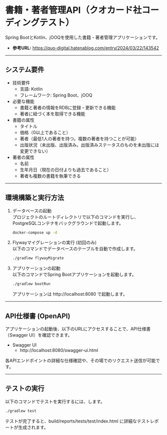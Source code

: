 # 書籍・著者管理API（クオカード社コーディングテスト）

Spring BootとKotlin、jOOQを使用した書籍・著者管理アプリケーションです。

* **参考URL:** https://quo-digital.hatenablog.com/entry/2024/03/22/143542

---

## システム要件

* 技術要件
    * 言語: Kotlin
    * フレームワーク: Spring Boot、jOOQ
* 必要な機能
    * 書籍と著者の情報をRDBに登録・更新できる機能
    * 著者に紐づく本を取得できる機能
* 書籍の属性
    * タイトル
    * 価格（0以上であること）
    * 著者（最低1人の著者を持つ。複数の著者を持つことが可能）
    * 出版状況（未出版、出版済み。出版済みステータスのものを未出版には変更できない）
* 著者の属性
    * 名前
    * 生年月日（現在の日付よりも過去であること）
    * 著者も複数の書籍を執筆できる

---

## 環境構築と実行方法

1. データベースの起動  
   プロジェクトのルートディレクトリで以下のコマンドを実行し、PostgreSQLコンテナをバックグラウンドで起動します。

    ```bash
    docker-compose up -d
    ```

1. Flywayマイグレーションの実行 (初回のみ)  
   以下のコマンドでデータベースのテーブルを自動で作成します。

    ```bash
    ./gradlew flywayMigrate
    ```

1. アプリケーションの起動  
   以下のコマンドでSpring Bootアプリケーションを起動します。

    ```bash
    ./gradlew bootRun
    ```

   アプリケーションは http://localhost:8080 で起動します。

---

## API仕様書 (OpenAPI)

アプリケーションの起動後、以下のURLにアクセスすることで、API仕様書（Swagger UI）を確認できます。

* Swagger UI
    * http://localhost:8080/swagger-ui.html

各APIエンドポイントの詳細な仕様確認や、その場でのリクエスト送信が可能です。

---

## テストの実行

以下のコマンドでテストを実行するには、します。

   ```bash
   ./gradlew test
   ```

テストが完了すると、build/reports/tests/test/index.html に詳細なテストレポートが生成されます。
